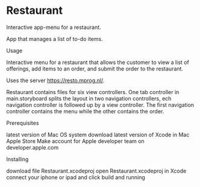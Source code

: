 # Restaurant
Interactive app-menu for a restaurant.

App that manages a list of to-do items.


Usage

Interactive menu for a restaurant that allows the customer to view a list of offerings,
add items to an order, and submit the order to the restaurant. 

Uses the server https://resto.mprog.nl/. 

Restaurant contains files for six view controllers. One tab controller in main.storyboard splits 
the layout in two navigation controllers, ech navigation controller is followed up by a view controller. 
The first navigation controller contains the menu while the other contains the order. 

Prerequisites

latest version of Mac OS system download latest version of Xcode in Mac Apple Store Make account for Apple developer team on developer.apple.com

Installing

download file Restaurant.xcodeproj open Restaurant.xcodeproj in Xcode connect your iphone or ipad and click build and running
